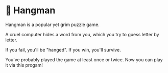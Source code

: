 # :game_die: Hangman

Hangman is a popular yet grim puzzle game. 

A cruel computer hides a word from you, which you try to guess letter by letter. 

If you fail, you'll be "hanged". If you win, you'll survive. 

You’ve probably played the game at least once or twice. Now you can play it via this progam!
